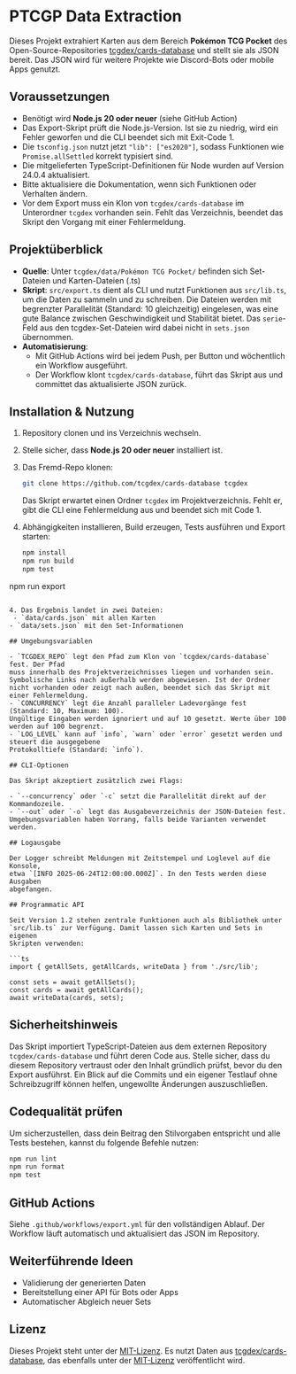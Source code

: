 # PTCGP Data Extraction

Dieses Projekt extrahiert Karten aus dem Bereich **Pokémon TCG Pocket** des Open-Source-Repositories [tcgdex/cards-database](https://github.com/tcgdex/cards-database) und stellt sie als JSON bereit. Das JSON wird für weitere Projekte wie Discord-Bots oder mobile Apps genutzt.

## Voraussetzungen

- Benötigt wird **Node.js 20 oder neuer** (siehe GitHub Action)
- Das Export-Skript prüft die Node.js-Version. Ist sie zu niedrig,
  wird ein Fehler geworfen und die CLI beendet sich mit Exit-Code 1.
- Die `tsconfig.json` nutzt jetzt `"lib": ["es2020"]`, sodass Funktionen wie
  `Promise.allSettled` korrekt typisiert sind.
- Die mitgelieferten TypeScript-Definitionen für Node wurden auf Version
  24.0.4 aktualisiert.
- Bitte aktualisiere die Dokumentation, wenn sich Funktionen oder Verhalten
  ändern.
- Vor dem Export muss ein Klon von `tcgdex/cards-database` im Unterordner
  `tcgdex` vorhanden sein. Fehlt das Verzeichnis, beendet das Skript den Vorgang
  mit einer Fehlermeldung.

## Projektüberblick

- **Quelle**: Unter `tcgdex/data/Pokémon TCG Pocket/` befinden sich Set-Dateien und Karten-Dateien (.ts)
- **Skript**: `src/export.ts` dient als CLI und nutzt Funktionen aus `src/lib.ts`,
  um die Daten zu sammeln und zu schreiben.
  Die Dateien werden mit begrenzter Parallelität (Standard: 10 gleichzeitig) eingelesen,
  was eine gute Balance zwischen Geschwindigkeit und Stabilität bietet.
  Das `serie`-Feld aus den tcgdex-Set-Dateien wird dabei nicht in `sets.json`
  übernommen.
- **Automatisierung**:
  - Mit GitHub Actions wird bei jedem Push, per Button und wöchentlich ein Workflow ausgeführt.
  - Der Workflow klont `tcgdex/cards-database`, führt das Skript aus und committet das aktualisierte JSON zurück.

## Installation & Nutzung

1. Repository clonen und ins Verzeichnis wechseln.
2. Stelle sicher, dass **Node.js 20 oder neuer** installiert ist.
3. Das Fremd-Repo klonen:
   ```bash
   git clone https://github.com/tcgdex/cards-database tcgdex
   ```
   Das Skript erwartet einen Ordner `tcgdex` im Projektverzeichnis. Fehlt er,
   gibt die CLI eine Fehlermeldung aus und beendet sich mit Code 1.
4. Abhängigkeiten installieren, Build erzeugen, Tests ausführen und Export starten:

   ```bash
   npm install
   npm run build
   npm test
npm run export
  ```

4. Das Ergebnis landet in zwei Dateien:
   - `data/cards.json` mit allen Karten
  - `data/sets.json` mit den Set-Informationen

## Umgebungsvariablen

- `TCGDEX_REPO` legt den Pfad zum Klon von `tcgdex/cards-database` fest. Der Pfad
  muss innerhalb des Projektverzeichnisses liegen und vorhanden sein. Symbolische Links nach außerhalb werden abgewiesen. Ist der Ordner nicht vorhanden oder zeigt nach außen, beendet sich das Skript mit einer Fehlermeldung.
- `CONCURRENCY` legt die Anzahl paralleler Ladevorgänge fest (Standard: 10, Maximum: 100).
  Ungültige Eingaben werden ignoriert und auf 10 gesetzt. Werte über 100 werden auf 100 begrenzt.
- `LOG_LEVEL` kann auf `info`, `warn` oder `error` gesetzt werden und steuert die ausgegebene
  Protokolltiefe (Standard: `info`).

## CLI-Optionen

Das Skript akzeptiert zusätzlich zwei Flags:

- `--concurrency` oder `-c` setzt die Parallelität direkt auf der Kommandozeile.
- `--out` oder `-o` legt das Ausgabeverzeichnis der JSON-Dateien fest.
Umgebungsvariablen haben Vorrang, falls beide Varianten verwendet werden.

## Logausgabe

Der Logger schreibt Meldungen mit Zeitstempel und Loglevel auf die Konsole,
etwa `[INFO 2025-06-24T12:00:00.000Z]`. In den Tests werden diese Ausgaben
abgefangen.

## Programmatic API

Seit Version 1.2 stehen zentrale Funktionen auch als Bibliothek unter
`src/lib.ts` zur Verfügung. Damit lassen sich Karten und Sets in eigenen
Skripten verwenden:

```ts
import { getAllSets, getAllCards, writeData } from './src/lib';

const sets = await getAllSets();
const cards = await getAllCards();
await writeData(cards, sets);
```

## Sicherheitshinweis

Das Skript importiert TypeScript-Dateien aus dem externen Repository
`tcgdex/cards-database` und führt deren Code aus. Stelle sicher, dass du diesem
Repository vertraust oder den Inhalt gründlich prüfst, bevor du den Export ausführst.
Ein Blick auf die Commits und ein eigener Testlauf ohne Schreibzugriff können
helfen, ungewollte Änderungen auszuschließen.

## Codequalität prüfen

Um sicherzustellen, dass dein Beitrag den Stilvorgaben entspricht und alle Tests bestehen, kannst du folgende Befehle nutzen:

```bash
npm run lint
npm run format
npm test
```

## GitHub Actions

Siehe `.github/workflows/export.yml` für den vollständigen Ablauf. Der Workflow läuft automatisch und aktualisiert das JSON im Repository.

## Weiterführende Ideen

- Validierung der generierten Daten
- Bereitstellung einer API für Bots oder Apps
- Automatischer Abgleich neuer Sets

## Lizenz

Dieses Projekt steht unter der [MIT-Lizenz](LICENSE). Es nutzt Daten aus
[tcgdex/cards-database](https://github.com/tcgdex/cards-database), das ebenfalls
unter der [MIT-Lizenz](https://github.com/tcgdex/cards-database/blob/master/LICENSE)
veröffentlicht wird.

